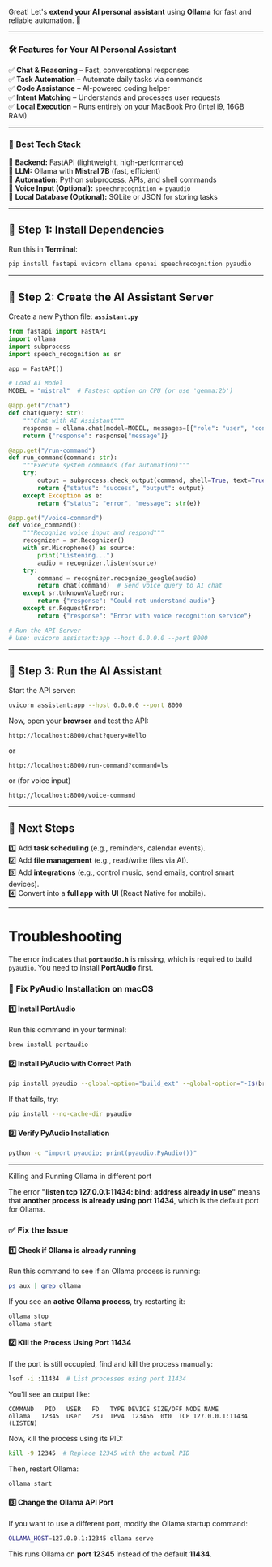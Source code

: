 Great! Let's **extend your AI personal assistant** using **Ollama** for fast and reliable automation. 🚀  

---

### **🛠️ Features for Your AI Personal Assistant**
✅ **Chat & Reasoning** – Fast, conversational responses  
✅ **Task Automation** – Automate daily tasks via commands  
✅ **Code Assistance** – AI-powered coding helper  
✅ **Intent Matching** – Understands and processes user requests  
✅ **Local Execution** – Runs entirely on your MacBook Pro (Intel i9, 16GB RAM)  

---

### **📌 Best Tech Stack**
🔹 **Backend:** FastAPI (lightweight, high-performance)  
🔹 **LLM:** Ollama with **Mistral 7B** (fast, efficient)  
🔹 **Automation:** Python subprocess, APIs, and shell commands  
🔹 **Voice Input (Optional):** `speechrecognition` + `pyaudio`  
🔹 **Local Database (Optional):** SQLite or JSON for storing tasks  

---

## **🚀 Step 1: Install Dependencies**
Run this in **Terminal**:
```bash
pip install fastapi uvicorn ollama openai speechrecognition pyaudio
```

---

## **🚀 Step 2: Create the AI Assistant Server**
Create a new Python file: **`assistant.py`**
```python
from fastapi import FastAPI
import ollama
import subprocess
import speech_recognition as sr

app = FastAPI()

# Load AI Model
MODEL = "mistral"  # Fastest option on CPU (or use 'gemma:2b')

@app.get("/chat")
def chat(query: str):
    """Chat with AI Assistant"""
    response = ollama.chat(model=MODEL, messages=[{"role": "user", "content": query}])
    return {"response": response["message"]}

@app.get("/run-command")
def run_command(command: str):
    """Execute system commands (for automation)"""
    try:
        output = subprocess.check_output(command, shell=True, text=True)
        return {"status": "success", "output": output}
    except Exception as e:
        return {"status": "error", "message": str(e)}

@app.get("/voice-command")
def voice_command():
    """Recognize voice input and respond"""
    recognizer = sr.Recognizer()
    with sr.Microphone() as source:
        print("Listening...")
        audio = recognizer.listen(source)
    try:
        command = recognizer.recognize_google(audio)
        return chat(command)  # Send voice query to AI chat
    except sr.UnknownValueError:
        return {"response": "Could not understand audio"}
    except sr.RequestError:
        return {"response": "Error with voice recognition service"}

# Run the API Server
# Use: uvicorn assistant:app --host 0.0.0.0 --port 8000
```

---

## **🚀 Step 3: Run the AI Assistant**
Start the API server:
```bash
uvicorn assistant:app --host 0.0.0.0 --port 8000
```

Now, open your **browser** and test the API:
```
http://localhost:8000/chat?query=Hello
```
or  
```
http://localhost:8000/run-command?command=ls
```
or (for voice input)  
```
http://localhost:8000/voice-command
```

---

## **🎯 Next Steps**
1️⃣ Add **task scheduling** (e.g., reminders, calendar events).  
2️⃣ Add **file management** (e.g., read/write files via AI).  
3️⃣ Add **integrations** (e.g., control music, send emails, control smart devices).  
4️⃣ Convert into a **full app with UI** (React Native for mobile).  


---


# Troubleshooting

The error indicates that **`portaudio.h`** is missing, which is required to build `pyaudio`. You need to install **PortAudio** first.

### **🔹 Fix PyAudio Installation on macOS**
#### **1️⃣ Install PortAudio**
Run this command in your terminal:
```bash
brew install portaudio
```

#### **2️⃣ Install PyAudio with Correct Path**
```bash
pip install pyaudio --global-option="build_ext" --global-option="-I$(brew --prefix portaudio)/include" --global-option="-L$(brew --prefix portaudio)/lib"
```
If that fails, try:
```bash
pip install --no-cache-dir pyaudio
```

#### **3️⃣ Verify PyAudio Installation**
```bash
python -c "import pyaudio; print(pyaudio.PyAudio())"
```


---
Killing and 
Running Ollama in different port

The error **"listen tcp 127.0.0.1:11434: bind: address already in use"** means that **another process is already using port 11434**, which is the default port for Ollama.  

### **✅ Fix the Issue**
#### **1️⃣ Check if Ollama is already running**
Run this command to see if an Ollama process is running:
```bash
ps aux | grep ollama
```
If you see an **active Ollama process**, try restarting it:
```bash
ollama stop
ollama start
```

#### **2️⃣ Kill the Process Using Port 11434**
If the port is still occupied, find and kill the process manually:
```bash
lsof -i :11434  # List processes using port 11434
```
You'll see an output like:
```
COMMAND   PID   USER   FD   TYPE DEVICE SIZE/OFF NODE NAME
ollama   12345  user   23u  IPv4  123456  0t0  TCP 127.0.0.1:11434 (LISTEN)
```
Now, kill the process using its PID:
```bash
kill -9 12345  # Replace 12345 with the actual PID
```
Then, restart Ollama:
```bash
ollama start
```

#### **3️⃣ Change the Ollama API Port**
If you want to use a different port, modify the Ollama startup command:
```bash
OLLAMA_HOST=127.0.0.1:12345 ollama serve
```
This runs Ollama on **port 12345** instead of the default **11434**.
